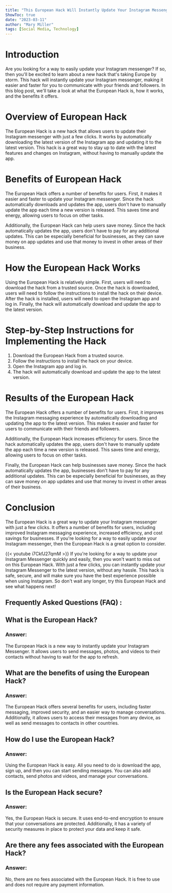 ```yaml
---
title: "This European Hack Will Instantly Update Your Instagram Messenger - You Won't Believe What Happens Next!"
ShowToc: true 
date: "2023-03-11"
author: "Mary Miller" 
tags: [Social Media, Technology]
---
```

# Introduction

Are you looking for a way to easily update your Instagram messenger? If so, then you'll be excited to learn about a new hack that's taking Europe by storm. This hack will instantly update your Instagram messenger, making it easier and faster for you to communicate with your friends and followers. In this blog post, we'll take a look at what the European Hack is, how it works, and the benefits it offers.

# Overview of European Hack

The European Hack is a new hack that allows users to update their Instagram messenger with just a few clicks. It works by automatically downloading the latest version of the Instagram app and updating it to the latest version. This hack is a great way to stay up to date with the latest features and changes on Instagram, without having to manually update the app.

# Benefits of European Hack

The European Hack offers a number of benefits for users. First, it makes it easier and faster to update your Instagram messenger. Since the hack automatically downloads and updates the app, users don't have to manually update the app each time a new version is released. This saves time and energy, allowing users to focus on other tasks. 

Additionally, the European Hack can help users save money. Since the hack automatically updates the app, users don't have to pay for any additional updates. This can be especially beneficial for businesses, as they can save money on app updates and use that money to invest in other areas of their business.

# How the European Hack Works

Using the European Hack is relatively simple. First, users will need to download the hack from a trusted source. Once the hack is downloaded, users will need to follow the instructions to install the hack on their device. After the hack is installed, users will need to open the Instagram app and log in. Finally, the hack will automatically download and update the app to the latest version.

# Step-by-Step Instructions for Implementing the Hack

1. Download the European Hack from a trusted source.
2. Follow the instructions to install the hack on your device.
3. Open the Instagram app and log in.
4. The hack will automatically download and update the app to the latest version.

# Results of the European Hack

The European Hack offers a number of benefits for users. First, it improves the Instagram messaging experience by automatically downloading and updating the app to the latest version. This makes it easier and faster for users to communicate with their friends and followers. 

Additionally, the European Hack increases efficiency for users. Since the hack automatically updates the app, users don't have to manually update the app each time a new version is released. This saves time and energy, allowing users to focus on other tasks. 

Finally, the European Hack can help businesses save money. Since the hack automatically updates the app, businesses don't have to pay for any additional updates. This can be especially beneficial for businesses, as they can save money on app updates and use that money to invest in other areas of their business.

# Conclusion

The European Hack is a great way to update your Instagram messenger with just a few clicks. It offers a number of benefits for users, including improved Instagram messaging experience, increased efficiency, and cost savings for businesses. If you're looking for a way to easily update your Instagram messenger, then the European Hack is a great option to consider.

{{< youtube i7CkfJ27qmM >}} 
If you're looking for a way to update your Instagram Messenger quickly and easily, then you won't want to miss out on this European Hack. With just a few clicks, you can instantly update your Instagram Messenger to the latest version, without any hassle. This hack is safe, secure, and will make sure you have the best experience possible when using Instagram. So don't wait any longer, try this European Hack and see what happens next!

## Frequently Asked Questions (FAQ) :
<h2>What is the European Hack?</h2>

<h3>Answer:</h3>
The European Hack is a new way to instantly update your Instagram Messenger. It allows users to send messages, photos, and videos to their contacts without having to wait for the app to refresh. 

<h2>What are the benefits of using the European Hack?</h2>

<h3>Answer:</h3>
The European Hack offers several benefits for users, including faster messaging, improved security, and an easier way to manage conversations. Additionally, it allows users to access their messages from any device, as well as send messages to contacts in other countries. 

<h2>How do I use the European Hack?</h2>

<h3>Answer:</h3>
Using the European Hack is easy. All you need to do is download the app, sign up, and then you can start sending messages. You can also add contacts, send photos and videos, and manage your conversations. 

<h2>Is the European Hack secure?</h2>

<h3>Answer:</h3>
Yes, the European Hack is secure. It uses end-to-end encryption to ensure that your conversations are protected. Additionally, it has a variety of security measures in place to protect your data and keep it safe. 

<h2>Are there any fees associated with the European Hack?</h2>

<h3>Answer:</h3>
No, there are no fees associated with the European Hack. It is free to use and does not require any payment information.


